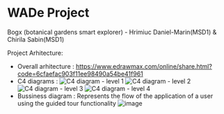 # WADe Project
 
Bogx (botanical gardens smart explorer) - Hrimiuc Daniel-Marin(MSD1) & Chirila Sabin(MSD1)

Project Arhitecture:
* Overall arhitecture : https://www.edrawmax.com/online/share.html?code=6cfaefac903f11ee98490a54be41f961
* C4 diagrams :
![C4 diagram - level 1](https://github.com/HrimiucDaniel/WADe-Project/assets/79639186/ab2daf59-b80b-4524-aaab-d6f871c06494)
![C4 diagram - level 2](https://github.com/HrimiucDaniel/WADe-Project/assets/79639186/13ee8fb9-5c3c-4d0e-91d6-64296c752e88)
![C4 diagram - level 3](https://github.com/HrimiucDaniel/WADe-Project/assets/79639186/3de0d5a6-5e7c-4b37-b510-cc4e80278701)
![C4 diagram - level 4](https://github.com/HrimiucDaniel/WADe-Project/assets/79639186/35e5e55d-acda-4a0c-9f26-bb221d0fb56e)
* Bussiness diagram : Represents the flow of the application of a user using the guided tour functionality
  ![image](https://github.com/HrimiucDaniel/WADe-Project/assets/79639186/c7c04816-6cfb-436b-ae1f-9a0871e46cee)



